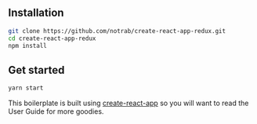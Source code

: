 ## Installation

```bash
git clone https://github.com/notrab/create-react-app-redux.git
cd create-react-app-redux
npm install
```

## Get started

```bash
yarn start
```

This boilerplate is built using [create-react-app](https://github.com/facebook/create-react-app) so you will want to read the User Guide for more goodies.
